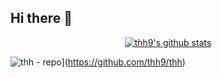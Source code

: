 ## Hi there 👋

  <p align="center">
<a href="https://github.com/anuraghazra/github-readme-stats" target="_blank">
<img src="https://github-readme-stats.vercel.app/api?username=thh9&show_icons=true" title="thh9's github stats" alt="thh9's github stats" />
</a>

</p>



![thh - repo](https://github-readme-stats.vercel.app/api/pin/?username=thh9&repo=thh)](https://github.com/thh9/thh)

